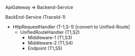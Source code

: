 ApiGateway => Backend-Service 


BackEnd-Service (TraceId-1)
- HttpRequestHandler (T-1,S-1) [convert to Unified-Route]
    -  UnifiedRouteHandler (T1,S2)
        - Middleware-1 (T1,S3)
        - Middleware-2 (T1,S4)
        - Endpoint (T1,S5)
        

